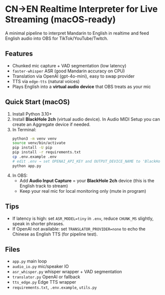 # CN→EN Realtime Interpreter for Live Streaming (macOS-ready)

A minimal pipeline to interpret Mandarin to English in realtime and feed English audio into OBS for TikTok/YouTube/Twitch.

## Features
- Chunked mic capture + VAD segmentation (low latency)
- `faster-whisper` ASR (good Mandarin accuracy on CPU)
- Translation via OpenAI (gpt-4o-mini), easy to swap provider
- TTS via `edge-tts` (natural voices)
- Plays English into a **virtual audio device** that OBS treats as your mic

## Quick Start (macOS)
1. Install Python 3.10+
2. Install **BlackHole 2ch** (virtual audio device). In Audio MIDI Setup you can create an Aggregate device if needed.
3. In Terminal:
   ```bash
   python3 -m venv venv
   source venv/bin/activate
   pip install -U pip
   pip install -r requirements.txt
   cp .env.example .env
   # edit .env → set OPENAI_API_KEY and OUTPUT_DEVICE_NAME to 'BlackHole 2ch' if not already
   python app.py
   ```
4. In OBS:
   - Add **Audio Input Capture** = your **BlackHole 2ch** device (this is the English track to stream)
   - Keep your real mic for local monitoring only (mute in program)

## Tips
- If latency is high: set `ASR_MODEL=tiny` in `.env`, reduce `CHUNK_MS` slightly, speak in shorter phrases.
- If OpenAI not available: set `TRANSLATOR_PROVIDER=none` to echo the Chinese as English TTS (for pipeline test).

## Files
- `app.py` main loop
- `audio_io.py` mic/speaker IO
- `asr_whisper.py` whisper wrapper + VAD segmentation
- `translator.py` OpenAI or fallback
- `tts_edge.py` Edge TTS wrapper
- `requirements.txt`, `.env.example`, `utils.py`
